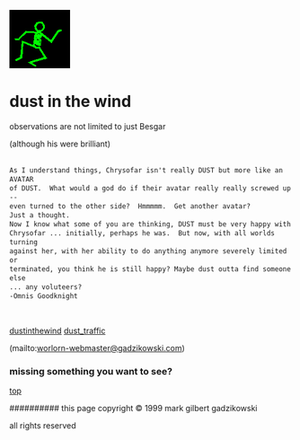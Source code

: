 ![dancer](assets/dancer.gif)

# dust in the wind



 observations are not limited to just Besgar

 (although his were brilliant)

```
		
As I understand things, Chrysofar isn't really DUST but more like an AVATAR
of DUST.  What would a god do if their avatar really really screwed up --
even turned to the other side?  Hmmmmm.  Get another avatar?
Just a thought.
Now I know what some of you are thinking, DUST must be very happy with
Chrysofar ... initially, perhaps he was.  But now, with all worlds turning
against her, with her ability to do anything anymore severely limited or
terminated, you think he is still happy? Maybe dust outta find someone else
... any voluteers?
-Omnis Goodknight
		
	
```

 





  [dustinthewind](dustinthewind.md)  [dust_traffic](dust_traffic.md) 

 (mailto:worlorn-webmaster@gadzikowski.com) 

 
### missing something you want to see?



 [top](#top) 

 
########## this page copyright © 1999 mark gilbert gadzikowski

 all rights reserved